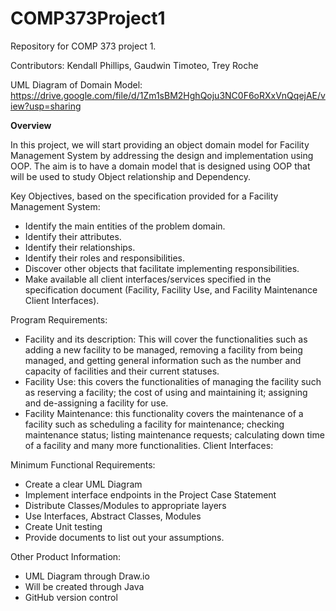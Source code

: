 # COMP373Project1
Repository for COMP 373 project 1.

Contributors: Kendall Phillips, Gaudwin Timoteo, Trey Roche

UML Diagram of Domain Model: https://drive.google.com/file/d/1Zm1sBM2HghQoju3NC0F6oRXxVnQqejAE/view?usp=sharing

**Overview**

In this project, we will start providing an object domain model for Facility Management System by addressing the design and implementation using OOP. The aim is to have a domain model that is designed using OOP that will be used to study Object relationship and Dependency.

Key Objectives, based on the specification provided for a Facility Management System:
* Identify the main entities of the problem domain. 
* Identify their attributes. 
* Identify their relationships.
* Identify their roles and responsibilities.
* Discover other objects that facilitate implementing responsibilities. 
* Make available all client interfaces/services specified in the specification document (Facility, Facility Use, and Facility Maintenance Client Interfaces).

Program Requirements:
* Facility and its description: This will cover the functionalities such as adding a new facility to be managed, removing a facility from being managed, and getting general information such as the number and capacity of facilities and their current statuses. 
* Facility Use: this covers the functionalities of managing the facility such as reserving a facility; the cost of using and maintaining it; assigning and de-assigning a facility for use.
* Facility Maintenance: this functionality covers the maintenance of a facility such as scheduling a facility for maintenance; checking maintenance status; listing maintenance requests; calculating down time of a facility and many more functionalities. Client Interfaces: 

Minimum Functional Requirements: 
* Create a clear UML Diagram
* Implement interface endpoints in the Project Case Statement
* Distribute Classes/Modules to appropriate layers
* Use Interfaces, Abstract Classes, Modules
* Create Unit testing
* Provide documents to list out your assumptions.

Other Product Information:
* UML Diagram through Draw.io
* Will be created through Java
* GitHub version control

